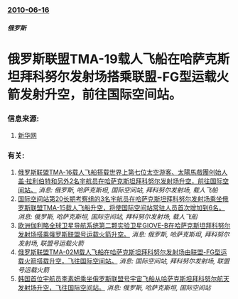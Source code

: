 ### [2010-06-16](/news/2010/06/16/index.md)

##### 俄罗斯
#  俄罗斯联盟TMA-19载人飞船在哈萨克斯坦拜科努尔发射场搭乘联盟-FG型运载火箭发射升空，前往国际空间站。




### 信息来源:

1. [新华网](http://news.xinhuanet.com/world/2010-06/17/c_12228076.htm)

### 有关:

1. [俄罗斯联盟TMA-16载人飞船搭载世界上第七位太空游客、太陽馬戲團创始人盖·拉利伯特和另外2名宇航员在哈萨克斯坦拜科努尔发射场升空，前往国际空间站。](/news/2009/09/30/俄罗斯联盟TMA-16载人飞船搭载世界上第七位太空游客-太陽馬戲團创始人盖-拉利伯特和另外2名宇航员在哈萨克斯坦拜科努尔.md) _消息: 俄罗斯, 哈萨克斯坦, 国际空间站, 拜科努尔发射场, 载人飞船_
2. [国际空间站第20长期考察组的3名宇航员在哈萨克斯坦拜科努尔发射场乘坐俄罗斯联盟TMA-15载人飞船升空，将使国际空间站常驻人员首次增加到6名。](/news/2009/05/27/国际空间站第20长期考察组的3名宇航员在哈萨克斯坦拜科努尔发射场乘坐俄罗斯联盟TMA-15载人飞船升空-将使国际空间站常.md) _消息: 俄罗斯, 哈萨克斯坦, 国际空间站, 拜科努尔发射场, 载人飞船_
3. [欧洲伽利略全球卫星导航系统第二颗实验卫星GIOVE-B在哈萨克斯坦拜科努尔发射场搭乘俄罗斯联盟号运载火箭升空。](/news/2008/04/27/欧洲伽利略全球卫星导航系统第二颗实验卫星GIOVE-B在哈萨克斯坦拜科努尔发射场搭乘俄罗斯联盟号运载火箭升空.md) _消息: 俄罗斯, 哈萨克斯坦, 拜科努尔发射场, 联盟号运载火箭_
4. [俄罗斯联盟TMA-02M载人飞船在哈萨克斯坦拜科努尔发射场由联盟-FG型运载火箭搭载升空，飞往国际空间站。](/news/2011/06/8/俄罗斯联盟TMA-02M载人飞船在哈萨克斯坦拜科努尔发射场由联盟-FG型运载火箭搭载升空-飞往国际空间站.md) _消息: 国际空间站, 拜科努尔发射场, 联盟号运载火箭_
5. [韩国首位宇航员李素妍乘坐俄罗斯联盟号宇宙飞船从哈萨克斯坦拜科努尔航天发射场升空，飞往国际空间站。](/news/2008/04/8/韩国首位宇航员李素妍乘坐俄罗斯联盟号宇宙飞船从哈萨克斯坦拜科努尔航天发射场升空-飞往国际空间站.md) _消息: 俄罗斯, 哈萨克斯坦, 国际空间站_
